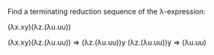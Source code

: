 Find a terminating reduction sequence of the λ-expression:

(λx.xy)(λz.(λu.uu))

(λx.xy)(λz.(λu.uu)) => (λz.(λu.uu))y
(λz.(λu.uu))y => (λu.uu)
